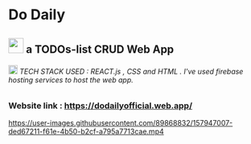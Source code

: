 # Do Daily 
## <img src="https://media.giphy.com/media/ObNTw8Uzwy6KQ/giphy.gif" width="30px"> a TODOs-list CRUD Web App
######  <img src="https://github.com/TheDudeThatCode/TheDudeThatCode/blob/master/Assets/Rocket.gif" width="18px"> TECH STACK USED : REACT.js , CSS and HTML . I've used firebase hosting services to host the web app.


### Website link : https://dodailyofficial.web.app/


https://user-images.githubusercontent.com/89868832/157947007-ded67211-f61e-4b50-b2cf-a795a7713cae.mp4


 


